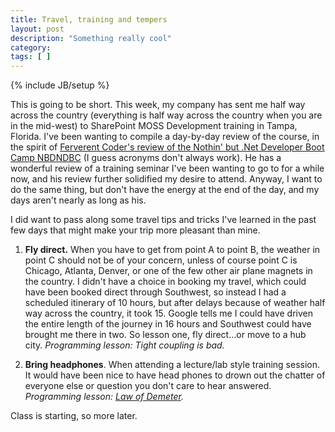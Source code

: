 ```yaml
---
title: Travel, training and tempers
layout: post
description: "Something really cool"
category:
tags: [ ] 
---
```

{% include JB/setup %}



This is going to be short. This week, my company has sent me half way across the country (everything is half way across the country when you are in the mid-west) to SharePoint MOSS Development training in Tampa, Florida. I've been wanting to compile a day-by-day review of the course, in the spirit of <a href="http://ferventcoder.com/archive/2008/11/24/nothin-but-.net-developer-boot-camp---wrap-up.aspx">Ferverent Coder's review of the Nothin' but .Net Developer Boot Camp NBDNDBC</a> (I guess acronyms don't always work). He has a wonderful review of a training seminar I've been wanting to go to for a while now, and his review further solidified my desire to attend. Anyway, I want to do the same thing, but don't have the energy at the end of the day, and my days aren't nearly as long as his.

I did want to pass along some travel tips and tricks I've learned in the past few days that might make your trip more pleasant than mine. 

1. <strong>Fly direct.</strong>  When you have to get from point A to point B, the weather in point C should not be of your concern, unless of course point C is Chicago, Atlanta, Denver, or one of the few other air plane magnets in the country. I didn't have a choice in booking my travel, which could have been booked direct through Southwest, so instead I had a scheduled itinerary of 10 hours, but after delays because of weather half way across the country, it took 15. Google tells me I could have driven the entire length of the journey in 16 hours and Southwest could have brought me there in two. So lesson one, fly direct...or move to a hub city. <em>Programming lesson: Tight coupling is bad.</em>

2. <strong>Bring headphones</strong>. When attending a lecture/lab style training session. It would have been nice to have head phones to drown out the chatter of everyone else or question you don't care to hear answered. <em>Programming lesson: <a href="http://en.wikipedia.org/wiki/Law_of_Demeter">Law of Demeter</a>.</em> 

Class is starting, so more later.
